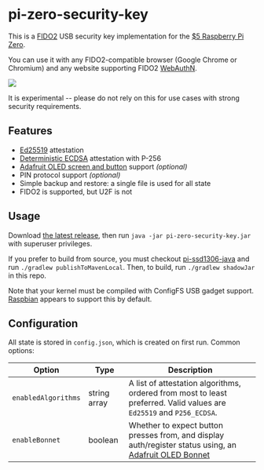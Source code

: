 # pi-zero-security-key

This is a [FIDO2](https://fidoalliance.org/fido2/) USB security key implementation for the [$5 Raspberry Pi Zero](https://www.raspberrypi.org/products/raspberry-pi-zero/).

You can use it with any FIDO2-compatible browser (Google Chrome or Chromium) and any website supporting FIDO2 [WebAuthN](https://en.wikipedia.org/wiki/WebAuthn).

![](/demo.gif)

It is experimental -- please do not rely on this for use cases with strong security requirements.

## Features

- [Ed25519](https://ed25519.cr.yp.to/) attestation
- [Deterministic ECDSA](https://tools.ietf.org/html/rfc6979) attestation with P-256
- [Adafruit OLED screen and button](https://www.adafruit.com/product/3531) support _(optional)_
- PIN protocol support _(optional)_
- Simple backup and restore: a single file is used for all state
- FIDO2 is supported, but U2F is not

## Usage

Download [the latest release](https://github.com/mphi-rc/pi-zero-security-key/releases), then run `java -jar pi-zero-security-key.jar` with superuser privileges.

If you prefer to build from source, you must checkout [pi-ssd1306-java](https://github.com/mphi-rc/pi-ssd1306-java) and run `./gradlew publishToMavenLocal`. Then, to build, run `./gradlew shadowJar` in this repo.

Note that your kernel must be compiled with ConfigFS USB gadget support. [Raspbian](https://www.raspberrypi.org/downloads/raspbian/) appears to support this by default.

## Configuration

All state is stored in `config.json`, which is created on first run. Common options:

| Option | Type | Description |
| --- | --- | --- |
| `enabledAlgorithms` | string array | A list of attestation algorithms, ordered from most to least preferred. Valid values are `Ed25519` and `P256_ECDSA`. |
| `enableBonnet` | boolean | Whether to expect button presses from, and display auth/register status using, an [Adafruit OLED Bonnet](https://www.adafruit.com/product/3531) |
